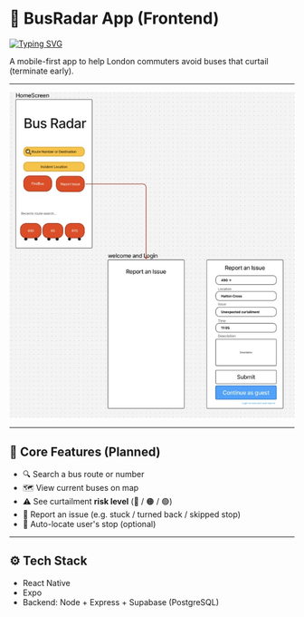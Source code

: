 # 🚌 BusRadar App (Frontend)
[![Typing SVG](https://readme-typing-svg.demolab.com?font=Fira+Code&pause=1000&color=F7F547&width=435&lines=Work+in+Progress)](https://git.io/typing-svg)

A mobile-first app to help London commuters avoid buses that curtail (terminate early).

---

![BusRadar Wireframe](./public/busradarwireframe.jpg)


---

## 🌟 Core Features (Planned)

- 🔍 Search a bus route or number
- 🗺️ View current buses on map
- ⚠️ See curtailment **risk level** (🔴 / 🟠 / 🟢)
- 📝 Report an issue (e.g. stuck / turned back / skipped stop)
- 📍 Auto-locate user's stop (optional)

---

## ⚙️ Tech Stack

- React Native
- Expo
- Backend: Node + Express + Supabase (PostgreSQL)
